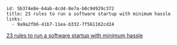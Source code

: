 ```
id: 5b374e8e-64ab-4cd4-8e7a-b0c94929c372
title: 23 rules to run a software startup with minimum hassle
links:
  - 9a9a2fb6-41b7-11ea-b332-7f561162cd24
```

[23 rules to run a software startup with minimum hassle](https://www.joisig.com/rules-software-startup-minimum-hassle)
